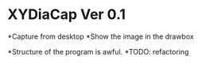 # XYDiaCap Ver 0.1

*Capture from desktop
*Show the image in the drawbox

*Structure of the program is awful.
*TODO:
		refactoring
